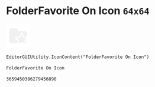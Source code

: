 # FolderFavorite On Icon `64x64`
<img src="/img/FolderFavorite%20On%20Icon.png" width=64 height=64>

``` CSharp
EditorGUIUtility.IconContent("FolderFavorite On Icon")
```
```
FolderFavorite On Icon
```
```
3659450386279456890
```
